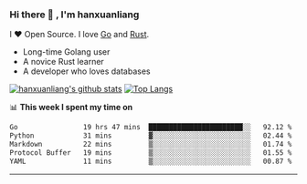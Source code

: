 ### Hi there 👋 , I'm hanxuanliang

<!--
**hanxuanliang/hanxuanliang** is a ✨ _special_ ✨ repository because its `README.md` (this file) appears on your GitHub profile.

Here are some ideas to get you started:

- 🔭 I’m currently working on ...
- 🌱 I’m currently learning ...
- 👯 I’m looking to collaborate on ...
- 🤔 I’m looking for help with ...
- 💬 Ask me about ...
- 📫 How to reach me: ...
- 😄 Pronouns: ...
- ⚡ Fun fact: ...
-->
I ❤ Open Source. I love [Go](https://golang.org) and [Rust](https://www.rust-lang.org/zh-CN/).

* Long-time Golang user
* A novice Rust learner
* A developer who loves databases

[![hanxuanliang's github stats](https://github-readme-stats.vercel.app/api/top-langs/?username=hanxuanliang&hide=html)](https://github.com/anuraghazra/github-readme-stats)
[![Top Langs](https://github-readme-stats.vercel.app/api?username=hanxuanliang&show_icons=true&count_private=true&line_height=40)](https://github.com/anuraghazra/github-readme-stats)

📊 **This week I spent my time on**
<!--START_SECTION:waka-->

```txt
Go                19 hrs 47 mins  ███████████████████████░░   92.12 %
Python            31 mins         ▓░░░░░░░░░░░░░░░░░░░░░░░░   02.44 %
Markdown          22 mins         ▒░░░░░░░░░░░░░░░░░░░░░░░░   01.74 %
Protocol Buffer   19 mins         ▒░░░░░░░░░░░░░░░░░░░░░░░░   01.55 %
YAML              11 mins         ▒░░░░░░░░░░░░░░░░░░░░░░░░   00.87 %
```

<!--END_SECTION:waka-->

***
